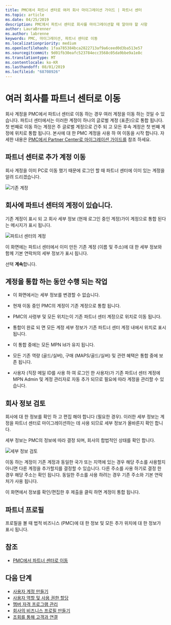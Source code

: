 ```yaml
---
title: PMC에서 파트너 센터로 여러 회사 마이그레이션 가이드 | 파트너 센터
ms.topic: article
ms.date: 04/25/2019
description: PMC에서 파트너 센터로 회사를 마이그레이션할 때 알아야 할 사항
author: LauraBrenner
ms.author: labrenne
keywords: PMC, 마이그레이션, 파트너 센터로 이동
ms.localizationpriority: medium
ms.openlocfilehash: 1faa785384bca2822713af9a6ceed0d3ba513e57
ms.sourcegitcommit: 9d01fb30eafc523784ecc3568c05da9bbe9a1e8c
ms.translationtype: MT
ms.contentlocale: ko-KR
ms.lasthandoff: 08/01/2019
ms.locfileid: "68708926"
---
```

# <a name="moving-your-multiple-companies-to-partner-center"></a>여러 회사를 파트너 센터로 이동

회사 계정을 PMC에서 파트너 센터로 이동 하는 경우 여러 계정을 이동 하는 것일 수 있습니다. 파트너 센터에서는 이러한 계정이 하나의 글로벌 계정 (표준)으로 통합 됩니다. 첫 번째로 이동 하는 계정은 주 글로벌 계정으로 간주 되 고 모든 후속 계정은 첫 번째 계정에 위치로 통합 됩니다. 본사에 대 한 PMC 계정을 사용 하 여 이동을 시작 합니다. 자세한 내용은 [PMC에서 Partner Center로 마이그레이션 가이드를](guide-to-migration.md) 참조 하세요.

## <a name="move-your-additional-accounts-into-partner-center"></a>파트너 센터로 추가 계정 이동 

회사 계정을 이미 PC로 이동 했기 때문에 로그인 할 때 파트너 센터에 이미 있는 계정을 알려 드리겠습니다.

![기존 계정](images/migration/accountwithus.png)

## <a name="your-company-has-an-account-in-partner-center"></a>회사에 파트너 센터의 계정이 있습니다.

기존 계정이 표시 되 고 회사 세부 정보 (현재 로그인 중인 계정)가이 계정으로 통합 된다는 메시지가 표시 됩니다.

![파트너 센터의 계정](images/migration/existingaccount2.png)

이 화면에는 파트너 센터에서 이미 만든 기존 계정 (이름 및 주소)에 대 한 세부 정보와 함께 기본 연락처의 세부 정보가 표시 됩니다. 

선택 **계속**합니다.

## <a name="what-happens-during-consolidation-of-accounts"></a>계정을 통합 하는 동안 수행 되는 작업

- 이 화면에서는 세부 정보를 변경할 수 없습니다. 

- 현재 이동 중인 PMC의 계정이 기존 계정으로 통합 됩니다. 

- PMC의 사령부 및 모든 위치는이 기존 파트너 센터 계정으로 위치로 이동 됩니다.

- 통합이 완료 되 면 모든 계정 세부 정보가 기존 파트너 센터 계정 내에서 위치로 표시 됩니다. 

- 이 통합 중에는 모든 MPN Id가 유지 됩니다.

- 모든 기존 역량 (골드/실버), 구매 (MAPS/골드/실버) 및 관련 혜택은 통합 중에 보존 됩니다.

- 사용자 (직장 메일 ID를 사용 하 여 로그인 한 사용자)가 기존 파트너 센터 계정에 MPN Admin 및 계정 관리자로 자동 추가 되므로 필요에 따라 계정을 관리할 수 있습니다. 


## <a name="review-your-company-information"></a>회사 정보 검토

회사에 대 한 정보를 확인 하 고 편집 해야 합니다 (필요한 경우). 이러한 세부 정보는 계정을 파트너 센터로 마이그레이션하는 데 사용 되므로 세부 정보가 올바른지 확인 합니다. 

세부 정보는 PMC의 정보에 따라 결정 되며, 회사의 합법적인 상태를 확인 합니다. 

![세부 정보 검토](images/migration/review.png)

이동 하는 계정이 기존 계정과 동일한 국가 또는 지역에 있는 경우 해당 주소를 사용할지 아니면 다른 계정을 추가할지를 결정할 수 있습니다. 다른 주소를 사용 하기로 결정 한 경우 해당 주소는 확인 됩니다. 동일한 주소를 사용 하려는 경우 기존 주소와 기본 연락처가 사용 됩니다.

이 화면에서 정보를 확인/편집한 후 제출을 클릭 하면 계정이 통합 됩니다.

## <a name="partner-profile"></a>파트너 프로필

프로필을 볼 때 법적 비즈니스 (PMC)에 대 한 정보 및 모든 추가 위치에 대 한 정보가 표시 됩니다.

## <a name="see-also"></a>참조

- [PMC에서 파트너 센터로 이동](move-pmc-pc-map.md)

## <a name="next-steps"></a>다음 단계

- [사용자 계정 만들기](create-user-accounts-and-set-permissions.md)
- [사용자 역할 및 사용 권한 할당](permissions-overview.md)
- [멤버 자격 프로그램 관리](renew-mpn-offers.md)
- [회사의 비즈니스 프로필 만들기](create-a-marketing-profile.md)
- [조회를 통해 고객과 연결](responding-to-referrals.md)
